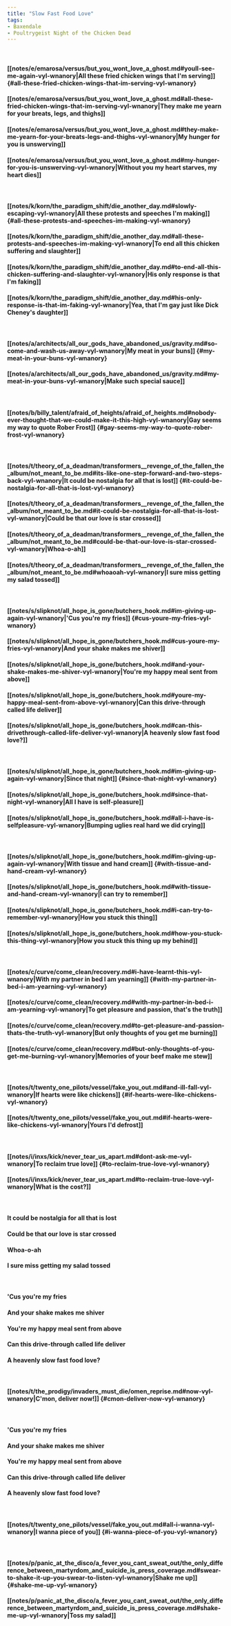 ```yaml
---
title: "Slow Fast Food Love"
tags:
- Baxendale
- Poultrygeist Night of the Chicken Dead
---
```

&nbsp;
#### [[notes/e/emarosa/versus/but_you_wont_love_a_ghost.md#youll-see-me-again-vyl-wnanory|All these fried chicken wings that I'm serving]] {#all-these-fried-chicken-wings-that-im-serving-vyl-wnanory}
#### [[notes/e/emarosa/versus/but_you_wont_love_a_ghost.md#all-these-fried-chicken-wings-that-im-serving-vyl-wnanory|They make me yearn for your breats, legs, and thighs]]
#### [[notes/e/emarosa/versus/but_you_wont_love_a_ghost.md#they-make-me-yearn-for-your-breats-legs-and-thighs-vyl-wnanory|My hunger for you is unswerving]]
#### [[notes/e/emarosa/versus/but_you_wont_love_a_ghost.md#my-hunger-for-you-is-unswerving-vyl-wnanory|Without you my heart starves, my heart dies]]
&nbsp;
#### [[notes/k/korn/the_paradigm_shift/die_another_day.md#slowly-escaping-vyl-wnanory|All these protests and speeches I'm making]] {#all-these-protests-and-speeches-im-making-vyl-wnanory}
#### [[notes/k/korn/the_paradigm_shift/die_another_day.md#all-these-protests-and-speeches-im-making-vyl-wnanory|To end all this chicken suffering and slaughter]]
#### [[notes/k/korn/the_paradigm_shift/die_another_day.md#to-end-all-this-chicken-suffering-and-slaughter-vyl-wnanory|His only response is that I'm faking]]
#### [[notes/k/korn/the_paradigm_shift/die_another_day.md#his-only-response-is-that-im-faking-vyl-wnanory|Yea, that I'm gay just like Dick Cheney's daughter]]
&nbsp;
#### [[notes/a/architects/all_our_gods_have_abandoned_us/gravity.md#so-come-and-wash-us-away-vyl-wnanory|My meat in your buns]] {#my-meat-in-your-buns-vyl-wnanory}
#### [[notes/a/architects/all_our_gods_have_abandoned_us/gravity.md#my-meat-in-your-buns-vyl-wnanory|Make such special sauce]]
&nbsp;
#### [[notes/b/billy_talent/afraid_of_heights/afraid_of_heights.md#nobody-ever-thought-that-we-could-make-it-this-high-vyl-wnanory|Gay seems my way to quote Rober Frost]] {#gay-seems-my-way-to-quote-rober-frost-vyl-wnanory}
&nbsp;
#### [[notes/t/theory_of_a_deadman/transformers__revenge_of_the_fallen_the_album/not_meant_to_be.md#its-like-one-step-forward-and-two-steps-back-vyl-wnanory|It could be nostalgia for all that is lost]] {#it-could-be-nostalgia-for-all-that-is-lost-vyl-wnanory}
#### [[notes/t/theory_of_a_deadman/transformers__revenge_of_the_fallen_the_album/not_meant_to_be.md#it-could-be-nostalgia-for-all-that-is-lost-vyl-wnanory|Could be that our love is star crossed]]
#### [[notes/t/theory_of_a_deadman/transformers__revenge_of_the_fallen_the_album/not_meant_to_be.md#could-be-that-our-love-is-star-crossed-vyl-wnanory|Whoa-o-ah]]
#### [[notes/t/theory_of_a_deadman/transformers__revenge_of_the_fallen_the_album/not_meant_to_be.md#whoaoah-vyl-wnanory|I sure miss getting my salad tossed]]
&nbsp;
#### [[notes/s/slipknot/all_hope_is_gone/butchers_hook.md#im-giving-up-again-vyl-wnanory|'Cus you're my fries]] {#cus-youre-my-fries-vyl-wnanory}
#### [[notes/s/slipknot/all_hope_is_gone/butchers_hook.md#cus-youre-my-fries-vyl-wnanory|And your shake makes me shiver]]
#### [[notes/s/slipknot/all_hope_is_gone/butchers_hook.md#and-your-shake-makes-me-shiver-vyl-wnanory|You're my happy meal sent from above]]
#### [[notes/s/slipknot/all_hope_is_gone/butchers_hook.md#youre-my-happy-meal-sent-from-above-vyl-wnanory|Can this drive-through called life deliver]]
#### [[notes/s/slipknot/all_hope_is_gone/butchers_hook.md#can-this-drivethrough-called-life-deliver-vyl-wnanory|A heavenly slow fast food love?]]
&nbsp;
#### [[notes/s/slipknot/all_hope_is_gone/butchers_hook.md#im-giving-up-again-vyl-wnanory|Since that night]] {#since-that-night-vyl-wnanory}
#### [[notes/s/slipknot/all_hope_is_gone/butchers_hook.md#since-that-night-vyl-wnanory|All I have is self-pleasure]]
#### [[notes/s/slipknot/all_hope_is_gone/butchers_hook.md#all-i-have-is-selfpleasure-vyl-wnanory|Bumping uglies real hard we did crying]]
&nbsp;
#### [[notes/s/slipknot/all_hope_is_gone/butchers_hook.md#im-giving-up-again-vyl-wnanory|With tissue and hand cream]] {#with-tissue-and-hand-cream-vyl-wnanory}
#### [[notes/s/slipknot/all_hope_is_gone/butchers_hook.md#with-tissue-and-hand-cream-vyl-wnanory|I can try to remember]]
#### [[notes/s/slipknot/all_hope_is_gone/butchers_hook.md#i-can-try-to-remember-vyl-wnanory|How you stuck this thing]]
#### [[notes/s/slipknot/all_hope_is_gone/butchers_hook.md#how-you-stuck-this-thing-vyl-wnanory|How you stuck this thing up my behind]]
&nbsp;
#### [[notes/c/curve/come_clean/recovery.md#i-have-learnt-this-vyl-wnanory|With my partner in bed I am yearning]] {#with-my-partner-in-bed-i-am-yearning-vyl-wnanory}
#### [[notes/c/curve/come_clean/recovery.md#with-my-partner-in-bed-i-am-yearning-vyl-wnanory|To get pleasure and passion, that's the truth]]
#### [[notes/c/curve/come_clean/recovery.md#to-get-pleasure-and-passion-thats-the-truth-vyl-wnanory|But only thoughts of you get me burning]]
#### [[notes/c/curve/come_clean/recovery.md#but-only-thoughts-of-you-get-me-burning-vyl-wnanory|Memories of your beef make me stew]]
&nbsp;
#### [[notes/t/twenty_one_pilots/vessel/fake_you_out.md#and-ill-fall-vyl-wnanory|If hearts were like chickens]] {#if-hearts-were-like-chickens-vyl-wnanory}
#### [[notes/t/twenty_one_pilots/vessel/fake_you_out.md#if-hearts-were-like-chickens-vyl-wnanory|Yours I'd defrost]]
&nbsp;
#### [[notes/i/inxs/kick/never_tear_us_apart.md#dont-ask-me-vyl-wnanory|To reclaim true love]] {#to-reclaim-true-love-vyl-wnanory}
#### [[notes/i/inxs/kick/never_tear_us_apart.md#to-reclaim-true-love-vyl-wnanory|What is the cost?]]
&nbsp;
#### It could be nostalgia for all that is lost
#### Could be that our love is star crossed
#### Whoa-o-ah
#### I sure miss getting my salad tossed
&nbsp;
#### 'Cus you're my fries
#### And your shake makes me shiver
#### You're my happy meal sent from above
#### Can this drive-through called life deliver
#### A heavenly slow fast food love?
&nbsp;
#### [[notes/t/the_prodigy/invaders_must_die/omen_reprise.md#now-vyl-wnanory|C'mon, deliver now!]] {#cmon-deliver-now-vyl-wnanory}
&nbsp;
#### 'Cus you're my fries
#### And your shake makes me shiver
#### You're my happy meal sent from above
#### Can this drive-through called life deliver
#### A heavenly slow fast food love?
&nbsp;
#### [[notes/t/twenty_one_pilots/vessel/fake_you_out.md#all-i-wanna-vyl-wnanory|I wanna piece of you]] {#i-wanna-piece-of-you-vyl-wnanory}
&nbsp;
#### [[notes/p/panic_at_the_disco/a_fever_you_cant_sweat_out/the_only_difference_between_martyrdom_and_suicide_is_press_coverage.md#swear-to-shake-it-up-you-swear-to-listen-vyl-wnanory|Shake me up]] {#shake-me-up-vyl-wnanory}
#### [[notes/p/panic_at_the_disco/a_fever_you_cant_sweat_out/the_only_difference_between_martyrdom_and_suicide_is_press_coverage.md#shake-me-up-vyl-wnanory|Toss my salad]]
